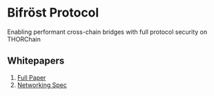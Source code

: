 # Bifröst Protocol

Enabling performant cross-chain bridges with full protocol security on THORChain

## Whitepapers

1. [Full Paper](./whitepaper-en.md)
2. [Networking Spec](./networking-whitepaper-en.md)



